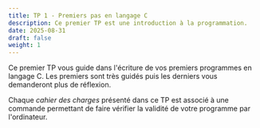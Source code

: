 ```yaml
---
title: TP 1 - Premiers pas en langage C
description: Ce premier TP est une introduction à la programmation.
date: 2025-08-31
draft: false
weight: 1
---
```


Ce premier TP vous guide dans l'écriture de vos premiers programmes en langage C.  Les premiers sont très guidés puis les derniers vous demanderont plus de réflexion. 

Chaque *cahier des charges* présenté dans ce TP est associé à une commande permettant de faire vérifier la validité de votre programme par l'ordinateur.







